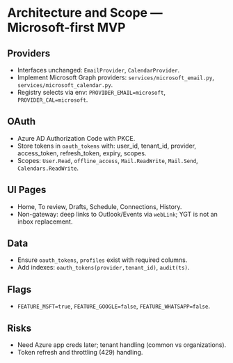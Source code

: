 # Architecture and Scope — Microsoft-first MVP

## Providers
- Interfaces unchanged: `EmailProvider`, `CalendarProvider`.
- Implement Microsoft Graph providers: `services/microsoft_email.py`, `services/microsoft_calendar.py`.
- Registry selects via env: `PROVIDER_EMAIL=microsoft`, `PROVIDER_CAL=microsoft`.

## OAuth
- Azure AD Authorization Code with PKCE.
- Store tokens in `oauth_tokens` with: user_id, tenant_id, provider, access_token, refresh_token, expiry, scopes.
- Scopes: `User.Read`, `offline_access`, `Mail.ReadWrite`, `Mail.Send`, `Calendars.ReadWrite`.

## UI Pages
- Home, To review, Drafts, Schedule, Connections, History.
- Non-gateway: deep links to Outlook/Events via `webLink`; YGT is not an inbox replacement.

## Data
- Ensure `oauth_tokens`, `profiles` exist with required columns.
- Add indexes: `oauth_tokens(provider,tenant_id)`, `audit(ts)`.

## Flags
- `FEATURE_MSFT=true`, `FEATURE_GOOGLE=false`, `FEATURE_WHATSAPP=false`.

## Risks
- Need Azure app creds later; tenant handling (common vs organizations).
- Token refresh and throttling (429) handling.
